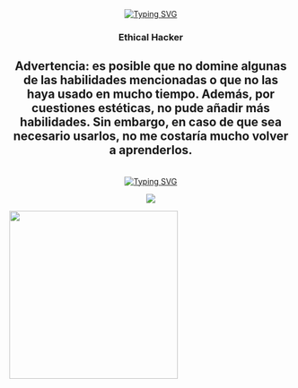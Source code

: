 
<div identificación="encabezado" align="center">
 <a href="https://git.io/typing-svg"><img src="https://readme-typing-svg.herokuapp.com?font=Fira+Code&weight=700&size=30&pause=1000&color=F70000&center=true&vCenter=true&width=435&lines=Hi+i'm+D4rkSec" alt="Typing SVG" /></a>

 <h3 align="center">Ethical Hacker</h3>
  <h2 align="center">Advertencia: es posible que no domine algunas de las habilidades mencionadas o que no las haya usado en mucho tiempo. Además, por cuestiones estéticas, no pude añadir más habilidades. Sin embargo, en caso de que sea necesario usarlos, no me costaría mucho volver a aprenderlos.</h2>
</div >
<br>
<div identificación="centro" align="center">
<a href="https://git.io/typing-svg"><img src="https://readme-typing-svg.herokuapp.com?font=Fira+Code&weight=600&size=23&duration=1&pause=1000&color=F70000&center=true&vCenter=true&width=435&lines=%3CSkills%3E" alt="Typing SVG" /></a>
</div>
<p align="center">
  <a href="https://skillicons.dev">
    <img src="https://skillicons.dev/icons?i=linux,git,md,bash,python,html,css,js,mysql,php,nodejs,docker,discord" />
  </a>
</p>
<img src="https://cdn.discordapp.com/attachments/1118830427717767180/1122799730343280640/scythe.gif" width="300"/>

